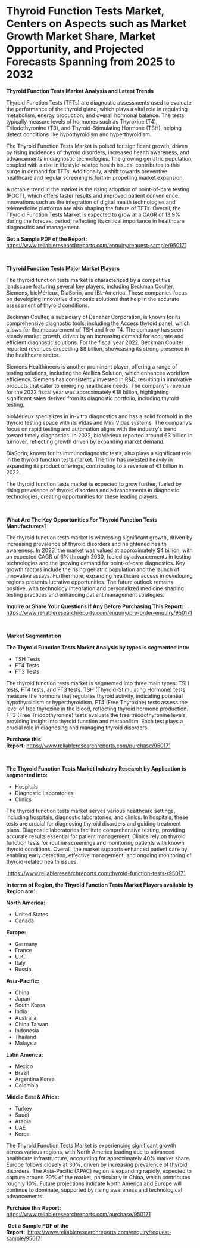 <p><h1>Thyroid Function Tests Market, Centers on Aspects such as Market Growth Market Share, Market Opportunity, and Projected Forecasts Spanning from 2025 to 2032</h1></p><p><strong>Thyroid Function Tests Market Analysis and Latest Trends</strong></p>
<p><p>Thyroid Function Tests (TFTs) are diagnostic assessments used to evaluate the performance of the thyroid gland, which plays a vital role in regulating metabolism, energy production, and overall hormonal balance. The tests typically measure levels of hormones such as Thyroxine (T4), Triiodothyronine (T3), and Thyroid-Stimulating Hormone (TSH), helping detect conditions like hypothyroidism and hyperthyroidism.</p><p>The Thyroid Function Tests Market is poised for significant growth, driven by rising incidences of thyroid disorders, increased health awareness, and advancements in diagnostic technologies. The growing geriatric population, coupled with a rise in lifestyle-related health issues, contributes to this surge in demand for TFTs. Additionally, a shift towards preventive healthcare and regular screening is further propelling market expansion.</p><p>A notable trend in the market is the rising adoption of point-of-care testing (POCT), which offers faster results and improved patient convenience. Innovations such as the integration of digital health technologies and telemedicine platforms are also shaping the future of TFTs. Overall, the Thyroid Function Tests Market is expected to grow at a CAGR of 13.9% during the forecast period, reflecting its critical importance in healthcare diagnostics and management.</p></p>
<p><strong>Get a Sample PDF of the Report:&nbsp;</strong> <a href="https://www.reliableresearchreports.com/enquiry/request-sample/950171?utm_campaign=32&utm_medium=2&utm_source=Github&utm_content=ia&utm_term=16042025&utm_id=thyroid-function-tests">https://www.reliableresearchreports.com/enquiry/request-sample/950171</a></p>
<p>&nbsp;</p>
<p><strong>Thyroid Function Tests Major Market Players</strong></p>
<p><p>The thyroid function tests market is characterized by a competitive landscape featuring several key players, including Beckman Coulter, Siemens, bioMérieux, DiaSorin, and IBL-America. These companies focus on developing innovative diagnostic solutions that help in the accurate assessment of thyroid conditions.</p><p>Beckman Coulter, a subsidiary of Danaher Corporation, is known for its comprehensive diagnostic tools, including the Access thyroid panel, which allows for the measurement of TSH and free T4. The company has seen steady market growth, driven by an increasing demand for accurate and efficient diagnostic solutions. For the fiscal year 2022, Beckman Coulter reported revenues exceeding $8 billion, showcasing its strong presence in the healthcare sector.</p><p>Siemens Healthineers is another prominent player, offering a range of testing solutions, including the Atellica Solution, which enhances workflow efficiency. Siemens has consistently invested in R&D, resulting in innovative products that cater to emerging healthcare needs. The company's revenue for the 2022 fiscal year was approximately €18 billion, highlighting significant sales derived from its diagnostic portfolio, including thyroid testing.</p><p>bioMérieux specializes in in-vitro diagnostics and has a solid foothold in the thyroid testing space with its Vidas and Mini Vidas systems. The company’s focus on rapid testing and automation aligns with the industry's trend toward timely diagnostics. In 2022, bioMérieux reported around €3 billion in turnover, reflecting growth driven by expanding market demand.</p><p>DiaSorin, known for its immunodiagnostic tests, also plays a significant role in the thyroid function tests market. The firm has invested heavily in expanding its product offerings, contributing to a revenue of €1 billion in 2022.</p><p>The thyroid function tests market is expected to grow further, fueled by rising prevalence of thyroid disorders and advancements in diagnostic technologies, creating opportunities for these leading players.</p></p>
<p>&nbsp;</p>
<p><strong>What Are The Key Opportunities For Thyroid Function Tests Manufacturers?</strong></p>
<p><p>The thyroid function tests market is witnessing significant growth, driven by increasing prevalence of thyroid disorders and heightened health awareness. In 2023, the market was valued at approximately $4 billion, with an expected CAGR of 6% through 2030, fueled by advancements in testing technologies and the growing demand for point-of-care diagnostics. Key growth factors include the rising geriatric population and the launch of innovative assays. Furthermore, expanding healthcare access in developing regions presents lucrative opportunities. The future outlook remains positive, with technology integration and personalized medicine shaping testing practices and enhancing patient management strategies.</p></p>
<p><strong>Inquire or Share Your Questions If Any Before Purchasing This Report:</strong> <a href="https://www.reliableresearchreports.com/enquiry/pre-order-enquiry/950171?utm_campaign=32&utm_medium=2&utm_source=Github&utm_content=ia&utm_term=16042025&utm_id=thyroid-function-tests">https://www.reliableresearchreports.com/enquiry/pre-order-enquiry/950171</a></p>
<p>&nbsp;</p>
<p><strong>Market Segmentation</strong></p>
<p><strong>The Thyroid Function Tests Market Analysis by types is segmented into:</strong></p>
<p><ul><li>TSH Tests</li><li>FT4 Tests</li><li>FT3 Tests</li></ul></p>
<p><p>The thyroid function tests market is segmented into three main types: TSH tests, FT4 tests, and FT3 tests. TSH (Thyroid-Stimulating Hormone) tests measure the hormone that regulates thyroid activity, indicating potential hypothyroidism or hyperthyroidism. FT4 (Free Thyroxine) tests assess the level of free thyroxine in the blood, reflecting thyroid hormone production. FT3 (Free Triiodothyronine) tests evaluate the free triiodothyronine levels, providing insight into thyroid function and metabolism. Each test plays a crucial role in diagnosing and managing thyroid disorders.</p></p>
<p><strong>Purchase this Report:&nbsp;</strong><a href="https://www.reliableresearchreports.com/purchase/950171?utm_campaign=32&utm_medium=2&utm_source=Github&utm_content=ia&utm_term=16042025&utm_id=thyroid-function-tests">https://www.reliableresearchreports.com/purchase/950171</a></p>
<p>&nbsp;</p>
<p><strong>The Thyroid Function Tests Market Industry Research by Application is segmented into:</strong></p>
<p><ul><li>Hospitals</li><li>Diagnostic Laboratories</li><li>Clinics</li></ul></p>
<p><p>The thyroid function tests market serves various healthcare settings, including hospitals, diagnostic laboratories, and clinics. In hospitals, these tests are crucial for diagnosing thyroid disorders and guiding treatment plans. Diagnostic laboratories facilitate comprehensive testing, providing accurate results essential for patient management. Clinics rely on thyroid function tests for routine screenings and monitoring patients with known thyroid conditions. Overall, the market supports enhanced patient care by enabling early detection, effective management, and ongoing monitoring of thyroid-related health issues.</p></p>
<p><a href="https://www.reliableresearchreports.com/thyroid-function-tests-r950171?utm_campaign=32&utm_medium=2&utm_source=Github&utm_content=ia&utm_term=16042025&utm_id=thyroid-function-tests">&nbsp;https://www.reliableresearchreports.com/thyroid-function-tests-r950171</a></p>
<p><strong>In terms of Region, the Thyroid Function Tests Market Players available by Region are:</strong></p>
<p>
    <p> <strong> North America: </strong>
        <ul>
            <li>United States</li>
            <li>Canada</li>
        </ul>
        </p> 
    <p> <strong> Europe: </strong>
        <ul>
            <li>Germany</li>
            <li>France</li>
            <li>U.K.</li>
            <li>Italy</li>
            <li>Russia</li>
        </ul>
        </p> 
    <p> <strong> Asia-Pacific: </strong>
        <ul>
            <li>China</li>
            <li>Japan</li>
            <li>South Korea</li>
            <li>India</li>
            <li>Australia</li>
            <li>China Taiwan</li>
            <li>Indonesia</li>
            <li>Thailand</li>
            <li>Malaysia</li>
        </ul>
        </p> 
    <p> <strong> Latin America: </strong>
        <ul>
            <li>Mexico</li>
            <li>Brazil</li>
            <li>Argentina Korea</li>
            <li>Colombia</li>
        </ul>
        </p> 
    <p> <strong> Middle East & Africa: </strong>
        <ul>
            <li>Turkey</li>
            <li>Saudi</li>
            <li>Arabia</li>
            <li>UAE</li>
            <li>Korea</li>
        </ul>
    </p>
    </p>
<p><p>The Thyroid Function Tests Market is experiencing significant growth across various regions, with North America leading due to advanced healthcare infrastructure, accounting for approximately 40% market share. Europe follows closely at 30%, driven by increasing prevalence of thyroid disorders. The Asia-Pacific (APAC) region is expanding rapidly, expected to capture around 20% of the market, particularly in China, which contributes roughly 10%. Future projections indicate North America and Europe will continue to dominate, supported by rising awareness and technological advancements.</p></p>
<p><strong>Purchase this Report: </strong><a href="https://www.reliableresearchreports.com/purchase/950171?utm_campaign=32&utm_medium=2&utm_source=Github&utm_content=ia&utm_term=16042025&utm_id=thyroid-function-tests">https://www.reliableresearchreports.com/purchase/950171</a></p>
<p>&nbsp;<strong>Get a Sample PDF of the Report:&nbsp;&nbsp;</strong><a href="https://www.reliableresearchreports.com/enquiry/request-sample/950171?utm_campaign=32&utm_medium=2&utm_source=Github&utm_content=ia&utm_term=16042025&utm_id=thyroid-function-tests">https://www.reliableresearchreports.com/enquiry/request-sample/950171</a></p>
<p><strong></strong></p>
<p><p></p><p></p><p></p></p>